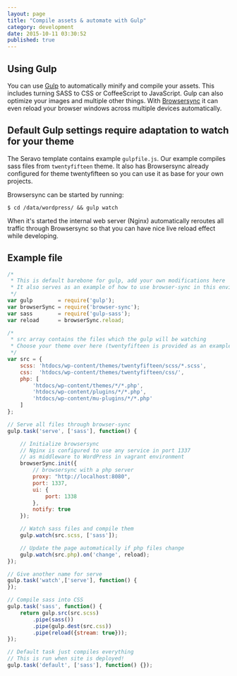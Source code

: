 ```yaml
---
layout: page
title: "Compile assets & automate with Gulp"
category: development
date: 2015-10-11 03:30:52
published: true
---
```


## Using Gulp

You can use [Gulp](http://gulpjs.com/) to automatically minify and compile your assets. This includes turning SASS to CSS or CoffeeScript to JavaScript. Gulp can also optimize your images and multiple other things. With [Browsersync](https://www.browsersync.io/) it can even reload your browser windows across multiple devices automatically.

## Default Gulp settings require adaptation to watch for your theme

The Seravo template contains example `gulpfile.js`. Our example compiles sass files from `twentyfifteen` theme. It also has Browsersync already configured for theme twentyfifteen so you can use it as base for your own projects.

Browsersync can be started by running:

`$ cd /data/wordpress/ && gulp watch`

When it's started the internal web server (Nginx) automatically reroutes all traffic through Browsersync so that you can have nice live reload effect while developing.

## Example file

```js
/*
 * This is default barebone for gulp, add your own modifications here
 * It also serves as an example of how to use browser-sync in this environment
 */
var gulp        = require('gulp');
var browserSync = require('browser-sync');
var sass        = require('gulp-sass');
var reload      = browserSync.reload;

/*
 * src array contains the files which the gulp will be watching
 * Choose your theme over here (twentyfifteen is provided as an example)
 */
var src = {
    scss: 'htdocs/wp-content/themes/twentyfifteen/scss/*.scss',
    css:  'htdocs/wp-content/themes/twentyfifteen/css/',
    php: [
        'htdocs/wp-content/themes/*/*.php',
        'htdocs/wp-content/plugins/*/*.php',
        'htdocs/wp-content/mu-plugins/*/*.php'
    ]
};

// Serve all files through browser-sync
gulp.task('serve', ['sass'], function() {

    // Initialize browsersync
    // Nginx is configured to use any service in port 1337
    // as middleware to WordPress in vagrant environment
    browserSync.init({
        // browsersync with a php server
        proxy: "http://localhost:8080",
        port: 1337,
        ui: {
            port: 1338
        },
        notify: true
    });

    // Watch sass files and compile them
    gulp.watch(src.scss, ['sass']);

    // Update the page automatically if php files change
    gulp.watch(src.php).on('change', reload);
});

// Give another name for serve
gulp.task('watch',['serve'], function() {
});

// Compile sass into CSS
gulp.task('sass', function() {
    return gulp.src(src.scss)
        .pipe(sass())
        .pipe(gulp.dest(src.css))
        .pipe(reload({stream: true}));
});

// Default task just compiles everything
// This is run when site is deployed!
gulp.task('default', ['sass'], function() {});
```
